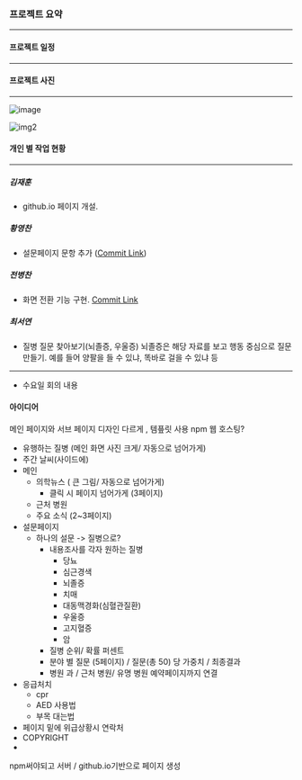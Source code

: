 ### 프로젝트 요약
---



#### 프로젝트 일정
---




#### 프로젝트 사진
---

![image](https://github.com/user-attachments/assets/c8e42a30-6b28-4ecd-b961-60d399311c6b)


![img2](https://github.com/user-attachments/assets/9a8bc2fe-8e3d-44f2-a726-61e873e3d02f)



#### 개인 별 작업 현황
---

##### 김재훈
  - github.io 페이지 개설.

##### 황영찬
  - 설문페이지 문항 추가  ([Commit Link](https://github.com/hO-chan/24_OSS_13/commit/06570442ecf6032039844c4729a8bee6ccca973a))

##### 전병찬
  - 화면 전환 기능 구현. [Commit Link](https://github.com/hO-chan/24_OSS_13/commit/bca908e9b6c679df01fd05b56054bfe5890462b5)

##### 최서연
  - 질병 질문 찾아보기(뇌졸증, 우울증) 뇌졸증은 해당 자료를 보고 행동 중심으로 질문 만들기. 예를 들어 양팔을 들 수 있냐, 똑바로 걸을 수 있냐 등



---
- 수요일 회의 내용

#### 아이디어
메인 페이지와 서브 페이지 디자인 다르게 , 템픞릿 사용
npm
웹 호스팅?


- 유행하는 질병 (메인 화면 사진 크게/ 자동으로 넘어가게)
- 주간 날씨(사이드에)
- 메인
   - 의학뉴스 ( 큰 그림/ 자동으로 넘어가게)
      - 클릭 시 페이지 넘어가게 (3페이지)
   - 근처 병원
   - 주요 소식 (2~3페이지)
- 설문페이지
   - 하나의 설문 -> 질병으로?
      - 내용조사를 각자 원하는 질병
         - 당뇨
         - 심근경색
         - 뇌졸증
         - 치매
         - 대동맥경화(심혈관질환)
         - 우울증
         - 고지혈증
         - 암
      - 질병 순위/ 확률 퍼센트
      - 분야 별 질문 (5페이지) / 질문(총 50) 당 가중치 / 최종결과
      - 병원 과 / 근처 병원/ 유명 병원 예약페이지까지 연결
- 응급처치
   - cpr
   - AED 사용법
   - 부목 대는법
- 페이지 밑에 위급상황시 연락처
- COPYRIGHT
- 

npm써야되고
서버 /
github.io기반으로 페이지 생성




